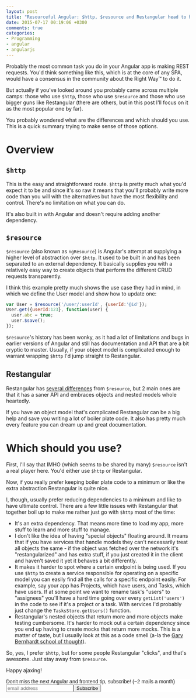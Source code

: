 ```yaml
---
layout: post
title: "Resourceful Angular: $http, $resource and Restangular head to head"
date: 2015-07-17 00:19:06 +0300
comments: true
categories: 
- Programming
- angular
- angularjs
---
```


Probably the most common task you do in your Angular app is making REST requests. You'd think something like this, which is at the core of any SPA, would have a consensus in the community about the Right Way™ to do it.

But actually if you've looked around you probably came across multiple camps: those who use `$http`, those who use `$resource` and those who use bigger guns like Restangular (there are others, but in this post I'll focus on it as the most popular one by far).

You probably wondered what are the differences and which should you use. This is a quick summary trying to make sense of those options.  

# Overview

## `$http`

This is the easy and straightforward route. `$http` is pretty much what you'd expect it to be and since it's so raw it means that you'll probably write more code than you will with the alternatives but have the most flexibility and control. There's no limitation on what you can do.

It's also built in with Angular and doesn't require adding another dependency.

## `$resource`

`$resource` (also known as `ngResource`) is Angular's attempt at supplying a higher level of abstraction over `$http`. It used to be built in and has been separated to an external dependency. It basically supplies you with a relatively easy way to create objects that perform the different CRUD requests transparently.

I think this example pretty much shows the use case they had in mind, in which we define the User model and show how to update one:

```javascript
var User = $resource('/user/:userId', {userId:'@id'});
User.get({userId:123}, function(user) {
  user.abc = true;
  user.$save();
});
```

`$resource`'s history has been wonky, as it had a lot of limitations and bugs in earlier versions of Angular and still has documentation and API that are a bit cryptic to master. Usually, if your object model is complicated enough to warrant wrapping `$http` I'd jump straight to Restangular.

## Restangular

Restangular has [several differences](https://github.com/mgonto/restangular/blob/master/README.md#differences-with-resource) from `$resource`, but 2 main ones are that it has a saner API and embraces objects and nested models whole heartedly.

If you have an object model that's complicated Restangular can be a big help and save you writing a lot of boiler plate code. It also has pretty much every feature you can dream up and great documentation.

# Which should you use?

First, I'll say that IMHO (which seems to be shared by many) `$resource` isn't a real player here. You'd either use `$http` or Restangular.

Now, if you really prefer keeping boiler plate code to a minimum or like the extra abstraction Restangular is quite nice.

I, though, usually prefer reducing dependencies to a minimum and like to have ultimate control. There are a few little issues with Restangular that together boil up to make me rather just go with `$http` most of the time:

- It's an extra dependency. That means more time to load my app, more stuff to learn and more stuff to manage.
- I don't like the idea of having "special objects" floating around. It means that if you have services that handle models they can't necessarily treat all objects the same - if the object was fetched over the network it's "restangularized" and has extra stuff, if you just created it in the client and haven't saved it yet it behaves a bit differently.
- It makes it harder to spot where a certain endpoint is being used. If you use `$http` to create a service responsible for operating on a specific model you can easily find all the calls for a specific endpoint easily. For example, say your app has Projects, which have users, and Tasks, which have users. If at some point we want to rename task's "users" to "assignees" you'll have a hard time going over every `getList('users')` in the code to see if it's a project or a task. With services I'd probably just change the `TasksStore.getUsers()` function.
- Restangular's nested objects that return more and more objects make testing cumbersome. It's harder to mock out a certain dependency since you end up having to create mocks that return more mocks. This is a matter of taste, but I usually look at this as a code smell (a-la the [Gary Bernhardt school of thought](https://www.destroyallsoftware.com/blog/2014/test-isolation-is-about-avoiding-mocks)).

So, yes, I prefer `$http`, but for some people Restangular "clicks", and that's awesome. Just stay away from `$resource`.

Happy ajaxing!

<!-- Begin MailChimp Signup Form -->
<link href="http://cdn-images.mailchimp.com/embedcode/slim-081711.css" rel="stylesheet" type="text/css">
<style type="text/css">
    #mc_embed_signup{background:#fff; clear:left; font:14px Helvetica,Arial,sans-serif; }
    /* Add your own MailChimp form style overrides in your site stylesheet or in this style block.
       We recommend moving this block and the preceding CSS link to the HEAD of your HTML file. */
</style>
<div id="mc_embed_signup">
<form action="http://codelord.us6.list-manage.com/subscribe/post?u=78b36f07d7d2e7e91eb8deee3&amp;id=c9a8d439c8" method="post" id="mc-embedded-subscribe-form" name="mc-embedded-subscribe-form" class="validate" target="_blank" novalidate>
    <label for="mce-EMAIL">Don't miss the next Angular and frontend tip, subscribe! (~2 mails a month)</label>
    <input type="email" value="" name="EMAIL" class="email" id="mce-EMAIL" placeholder="email address" required style="display: inline"><!--
    --><input type="submit" value="Subscribe" name="subscribe" id="mc-embedded-subscribe" class="button" style="display: inline">
    <input type="hidden" value="" name="SIGNUP_URL" class="email" id="mce-SIGNUP_URL">
</form>
</div>
<script type="text/javascript">
document.getElementById('mce-SIGNUP_URL').value = document.location.href;
</script>
<!--End mc_embed_signup-->
